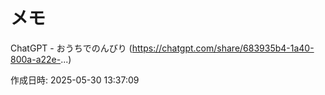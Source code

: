 # メモ

ChatGPT - おうちでのんびり (https://chatgpt.com/share/683935b4-1a40-800a-a22e-...)

作成日時: 2025-05-30 13:37:09